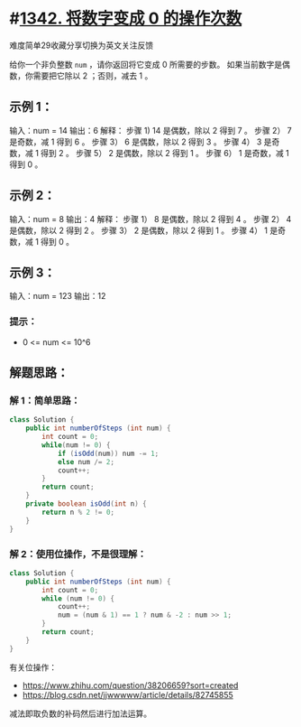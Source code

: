 # #[1342. 将数字变成 0 的操作次数](https://leetcode-cn.com/problems/number-of-steps-to-reduce-a-number-to-zero/)

难度简单29收藏分享切换为英文关注反馈

给你一个非负整数 `num` ，请你返回将它变成 0 所需要的步数。 如果当前数字是偶数，你需要把它除以 2 ；否则，减去 1 。

## 示例 1：

输入：num = 14
输出：6
解释：
步骤 1) 14 是偶数，除以 2 得到 7 。
步骤 2） 7 是奇数，减 1 得到 6 。
步骤 3） 6 是偶数，除以 2 得到 3 。
步骤 4） 3 是奇数，减 1 得到 2 。
步骤 5） 2 是偶数，除以 2 得到 1 。
步骤 6） 1 是奇数，减 1 得到 0 。

## 示例 2：

输入：num = 8
输出：4
解释：
步骤 1） 8 是偶数，除以 2 得到 4 。
步骤 2） 4 是偶数，除以 2 得到 2 。
步骤 3） 2 是偶数，除以 2 得到 1 。
步骤 4） 1 是奇数，减 1 得到 0 。

## 示例 3：

输入：num = 123
输出：12

### 提示：

- 0 <= num <= 10^6

## 解题思路：

### 解 1：简单思路：

~~~java
class Solution {
    public int numberOfSteps (int num) {
        int count = 0;
        while(num != 0) {
            if (isOdd(num)) num -= 1;
            else num /= 2;
            count++;
        }
        return count;
    }
    private boolean isOdd(int n) {
        return n % 2 != 0;
    }
}
~~~

### 解 2：使用位操作，不是很理解：

~~~java
class Solution {
    public int numberOfSteps (int num) {
        int count = 0;
        while (num != 0) {
            count++;
            num = (num & 1) == 1 ? num & -2 : num >> 1;
        }
        return count;
    }
}
~~~

有关位操作：

- https://www.zhihu.com/question/38206659?sort=created
- https://blog.csdn.net/jjwwwww/article/details/82745855

减法即取负数的补码然后进行加法运算。